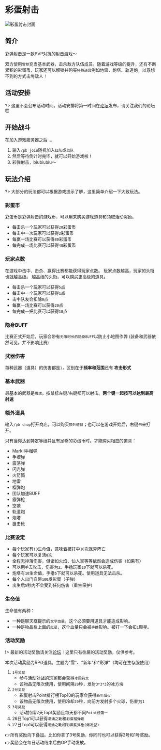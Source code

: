 # 彩蛋射击

![彩蛋射击封面](https://mewcraft-homepage.oss-cn-zhangjiakou.aliyuncs.com/images/pb-header.png)

## 简介

彩弹射击是一款PVP对抗的射击游戏～

双方使用`雪球`充当基本武器，击杀敌方队伍成员。随着游戏等级的提升，还有不断累积的彩蛋币，玩家还可以解锁并购买`特殊道具`例如地雷、炮塔、轨道炮，以意想不到的方式击垮敌人！

## 活动安排

?> 这里不会公布活动时间。活动安排将第一时间在[论坛][bbs]发布，请关注我们的论坛😇

## 开始战斗

在加入游戏服务器之后 ...

1. 输入`/pb join`随机加入`红队`或`蓝队`
2. 然后等待倒计时完毕，就可以开始游戏啦！
3. 彩弹射击，biubiubiu～

## 玩法介绍

?> 大部分的玩法都可以根据游戏提示了解，这里简单介绍一下大致玩法。

### 彩蛋币

彩蛋币是彩弹射击的游戏币，可以用来购买游戏道具和领取活动奖励。

- 每击杀一个玩家可以获得`20`彩蛋币
- 每击中一次玩家可以获得`2`彩蛋币
- 每赢一场比赛可以获得`80`彩蛋币
- 每完成一场比赛可以获得`40`彩蛋币

### 玩家点数

在游戏中击中、击杀、赢得比赛都能获得玩家点数。
玩家点数越高，玩家的头衔也就越高级。
越高级的头衔，可以购买更高级的道具。

- 每击杀一个玩家可以获得`5`点
- 每击中一个玩家可以获得`1`点
- 击中队友会扣除`0`点
- 每赢一场比赛可以获得`20`点
- 每完成一把比赛可以获得`10`点

### 隐身BUFF

比赛正式开始后，玩家会带有`无限时长的隐身BUFF`以防止小地图作弊 (装备和武器依然可见，并不影响比赛)

### 武器伤害

每种武器（道具）的伤害都是`1`，区别在于**频率和范围**还有 **攻击形式**

### 基本武器

最基本的武器是`雪球`。按鼠标左键/右键都可以射击。**两个键一起按可以达到最高射速**

### 额外道具

输入`/pb shop`打开商店，可以购买`额外道具`；也可以在游戏开始后，右键`书`来打开。

只有当你达到特定等级并且有足够的彩蛋币时，才能购买相应的道具：

- MarkII手榴弹
- 手榴弹
- 震荡弹
- 闪光弹
- 火箭筒
- 地雷
- 榴弹炮
- 团队加速BUFF
- 霰弹枪
- 空袭
- 轨道炮
- 炮塔
- 狙击枪

### 比赛设定

- 每个玩家有`10`生命值，意味着被打中`10`次就算阵亡
- 每个玩家可以复活`8`次
- 全程无掉落伤害，但诸如火焰、仙人掌等等依然会造成伤害（如果有）
- 可以用`手`去攻击，伤害为`2`。手撸玩家`10`下就可以杀死。
- 炮塔有`10`生命值，手撸`5`下就可以杀死。使用道具无法击杀。
- 每个人出门自带`100`发彩蛋（子弹）
- 出生后`5`秒内不会受到任何伤害（重生保护）

### 生命值

生命值有两种：

- 一种是聊天框提示的`文字血量`，这个必须要用道具才能造成影响。
- 一种是物品栏上面的`红星`，这个血量只会被`手撸`影响。被打一下会扣`1`颗星。

### 活动奖励

!> 最新的活动奖励请关注[论坛][bbs]！这里只有往届的活动奖励，仅供参考。

本次活动奖励为RPG道具，主题为"雪"、"新年"和"彩弹"（均可在生存服使用）

1. `1号奖励`
   - 参与活动对战的玩家都会获得`冰霜符文`
   - 该物品无限次使用，使用间隔`20`秒，发射`3*3*3`的冰方块
2. `2号奖励`
   - 彩蛋射击Point排行榜Top10的玩家会获得`新年烟火`
   - 该物品无限次使用，使用冷却`20`秒，向前方发射多个火球，伤害为`1`
3. `3号奖励`
   - 活动持续2天Top1奖励且每天都不同`Point榜第一`
4. 26日Top1可以获得`潮涌之靴`和`彩蛋榴弹炮`
5. 27日Top1可以获得`潮涌之靴`和`彩蛋霰弹枪(爆发型)`

👉所有奖励向下叠加。比如你拿了3号奖励，你同时也可以获得2号和1号奖励。  
👉奖励会在每日活动结束后由OP手动发放。

[bbs]: https://bbs.mewcraft.cc
